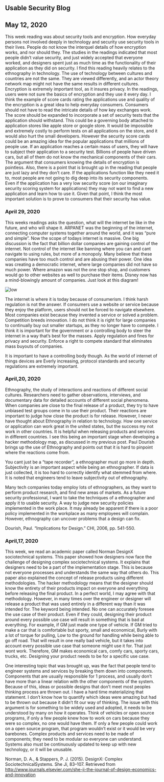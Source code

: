 ## Usable Security Blog
## May 12, 2020
This week reading was about security tools and encryption. How everyday persons not involved deeply in technology and security use security tools in their lives. People do not know the interquel details of how encryption works, and nor should they. The studies in the readings indicated that most people didn’t value security, and just widely accepted that everyone worked, and designers spent just as much time as the functionality of their application as they did on security. I find this reading heavily relates to the ethnography in technology. The use of technology between cultures and countries are not the same. They are viewed differently, and an actor theory network map might not have the same results in different cultures. 
Encryption is extremely important tool, as it insures privacy. In the readings, users were not sure the basics of encryption and they use it every day. I think the example of score cards rating the applications use and quality of the encryption is a great idea to help everyday consumers. Consumers should not have to read the intricate details of how key exchanges work. The score should be expanded to incorporate a set of security tests that the application should withstand. This could be a governing body attached to application stores like apple store or google store. It would be impossible and extremely costly to perform tests on all applications on the store, and it would also hurt the small developers. However the security score cards could be an amazing idea for the popular applications that millions of people use. If an application reaches a certain mass of users, they will have to subject their application to a security test. 
Billions of people have driven cars, but all of them do not know the mechanical components of their cars. The argument that consumers knowing the details of encryption is pointless. Also, there is a point that is brought up in the reading that people are just lazy and they don’t care. If the applications function like they need it to, most people are not going to dig deep into its security components. Even if the application has a very low security score (on our imaginary security scoring system for applications) they may not want to find a new application and learn how to use it. Given that point, I think the most important solution is to prove to consumers that their security has value. 


### April 29, 2020
This weeks readings asks the question, what will the internet be like in the future, and who will shape it. ARPANET was the beginning of the internet, connecting computer systems together around the world, and it was “pure and simple”. Now the scope of todays internet is massive. One big discussion is the fact that billion dollar companies are gaining control of the internet. Not control of the internet like banning where you can and cant navigate to using rules, but more of a monopoly. Many believe that these companies have too much control and are abusing their power. One idea was creating a democratic internet, where large companies did not have so much power. Where amazon was not the one stop shop, and customers would go to other websites as well to purchase their items. Disney now has a mind-blowingly amount of companies. Just look at this diagram!

<img src="https://storage.googleapis.com/titlemax-media/1c8ace8f-every-company-disney-owns-13_pageversion-lg.jpg" alt="low" class="inline"/>

The internet is where it is today because of consumerism. I think harsh regulation is not the answer. If consumers use a website or service because they enjoy the platform, users should not be forced to navigate elsewhere. Most companies exist because they invented a service or solved a problem. Competition breeds innovation. I do not think it is right for large companies to continually buy out smaller startups, as they no longer have to compete. I think it is important for the government or a controlling body to steer the internet in a way that’s best for the masses. Apply regulation and fines for privacy and security. Enforce a right to compete standard that eliminates mass buyouts of companies. 

It is important to have a controlling body though. As the world of internet of things devices are Everly increasing, protocol standards and security regulations are extremely important. 

### April,20, 2020
Ethnography, the study of interactions and reactions of different social cultures. Researchers need to gather observations, interviews, and documentary data for detailed accounts of different social phenomena. When companies are close to the final release of a product, they try to have unbiased test groups come in to use their product. Their reactions are important to judge how close the product is for release. However, I never have thought about Ethnography in relation to technology. How one service or application can work great in the united states, but the success my not work in other countries. It is helpful when releasing products and services in different countries. I see this being an important stage when developing a hacker methodology map, as discussed in my previous post. Paul Dourish brings up the use of Ethnography and points out that it is hard to pinpoint where the reactions come from. 

You cant just be a “tape recorder”, a ethnographer must go more in depth. Subjectivity is an important aspect while being an ethnographer. If data is just collected, it is too hard to correctly identify what stemmed from where. It is noted that engineers tend to leave subjectivity out of ethnography.  

Many tech companies today employ lots of ethnographers, as they want to perform product research, and find new areas of markets. As a future security professional, I want to take the techniques of a ethnographer and apply it to usable security. A way to judge new security policies implemented in the work place. It may already be apparent if there is a poor policy implemented in the workplace as many employees will complain. However, ethnography can uncover problems that a design can fix.

Dourish, Paul. “Implications for Design.” CHI, 2006, pp. 541-550.

### April,17, 2020
This week, we read an academic paper called Norman DesignX sociotechnical systems. This paper showed how designers now face the challenge of designing complex sociotechnical systems. It explains that designers need to be a part of the implementation stage. This is because not everyone processes and understands the same way that others do. This paper also explained the concept of release products using different methodologies. The hacker methodology means that the designer should know the entirety of their products impact on everyone and everything before releasing the final product. In a perfect world, I may agree with that methodology. However, in many times over the engineer or designer will release a product that was used entirely in a different way than it was intended for. The keyword being intended. No one can accurately foresee the use case of their product. Even if they could, designing their product around every possible use case will result in something that is bad at everything. For example, if GM just made one type of vehicle. If GM tried to make a car that is comfortable but sporty, small and economical, Burly with a lot of torque for pulling, Low to the ground for handling while being able to go off road. That will result in one really bad vehicle, but it takes into account every possible use case that someone might use it for. That just wont work. Therefore, GM makes economical cars, comfy cars, sporty cars, trucks, etc. Designing your product needs to be for a specific use case. 

One interesting topic that was brought up, was the fact that people tend to engineer systems and services by breaking them down into components. Components that are usually responsible for 1 process, and usually don’t have more than a linear relation with the other components of the system. Because of this, ideas or possible designs that don’t meet most peoples thinking process are thrown out. I have a hard time materializing that statement. I don’t know how to quantify which ideas were amazing but had to be thrown out because it didn’t fit our way of thinking. The issue with this argument is for something to be widely used and adopted, it needs to be understood by many on how it operates. Think of vehicles or open source programs, if only a few people knew how to work on cars because they were so complex, no one would have them. If only a few people could work on a open source program, that program wouldn’t exist or it would be very barebones. Complex products and services need to be made of components; they need to be modular so everyone can understand. Systems also must be continuously updated to keep up with new technology, or it will be unusable. 

Norman, D. A., & Stappers, P. J. (2015). DesignX: Complex SociotechnicalSystems. She Ji, 83–107. Retrieved from http://www.journals.elsevier.com/she-ji-the-journal-of-design-economics-and-innovation

